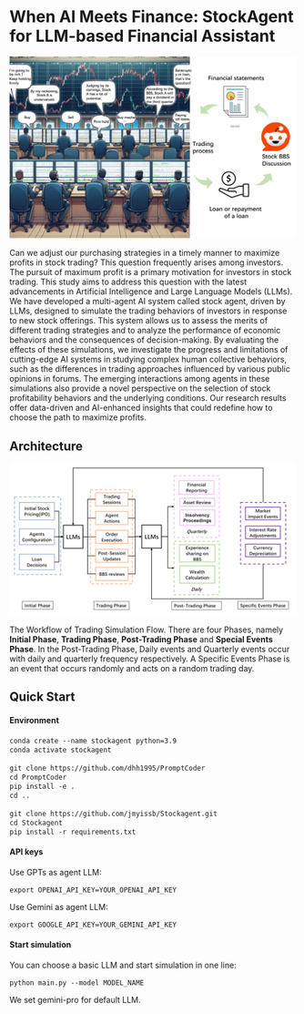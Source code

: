 # When AI Meets Finance: StockAgent for LLM-based Financial Assistant

![workflow](fig\workflow.png)

Can we adjust our purchasing strategies in a timely manner to maximize profits in stock trading? This question frequently arises among investors. The pursuit of maximum profit is a primary motivation for investors in stock trading. This study aims to address this question with the latest advancements in Artificial Intelligence and Large Language Models (LLMs). We have developed a multi-agent AI system called stock agent, driven by LLMs, designed to simulate the trading behaviors of investors in response to new stock offerings. This system allows us to assess the merits of different trading strategies and to analyze the performance of economic behaviors and the consequences of decision-making. By evaluating the effects of these simulations, we investigate the progress and limitations of cutting-edge AI systems in studying complex human collective behaviors, such as the differences in trading approaches influenced by various public opinions in forums. The emerging interactions among agents in these simulations also provide a novel perspective on the selection of stock profitability behaviors and the underlying conditions. Our research results offer data-driven and AI-enhanced insights that could redefine how to choose the path to maximize profits.

## Architecture
![architect](fig/architecture.png)

The Workflow of Trading Simulation Flow. There are four Phases, namely **Initial Phase**, **Trading Phase**, **Post-Trading Phase** and **Special Events Phase**. In the Post-Trading Phase, Daily events and Quarterly events occur with daily and quarterly frequency respectively. A Specific Events Phase is an event that occurs randomly and acts on a random trading day.

## Quick Start

#### Environment

```
conda create --name stockagent python=3.9
conda activate stockagent

git clone https://github.com/dhh1995/PromptCoder
cd PromptCoder
pip install -e .
cd ..

git clone https://github.com/jmyissb/Stockagent.git
cd Stockagent
pip install -r requirements.txt
```

#### API keys

Use GPTs as agent LLM:

```
export OPENAI_API_KEY=YOUR_OPENAI_API_KEY
```

Use Gemini as agent LLM:

```
export GOOGLE_API_KEY=YOUR_GEMINI_API_KEY
```

#### Start simulation

You can choose a basic LLM and start simulation in one line:

```
python main.py --model MODEL_NAME
```

We set gemini-pro for default LLM.